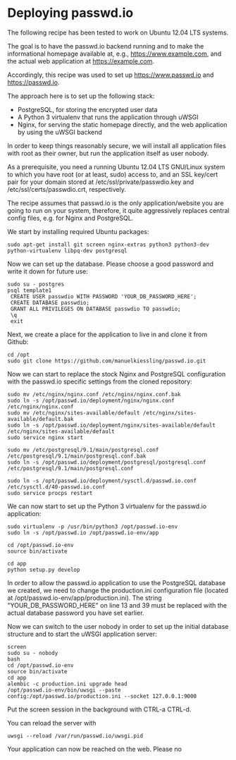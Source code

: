 # Deploying passwd.io

The following recipe has been tested to work on Ubuntu 12.04 LTS systems.

The goal is to have the passwd.io backend running and to make the informational
homepage available at, e.g., https://www.example.com, and the actual web
application at https://example.com.

Accordingly, this recipe was used to set up https://www.passwd.io and
https://passwd.io.

The approach here is to set up the following stack:

- PostgreSQL, for storing the encrypted user data
- A Python 3 virtualenv that runs the application through uWSGI
- Nginx, for serving the static homepage directly, and the web application
  by using the uWSGI backend

In order to keep things reasonably secure, we will install all application files
with root as their owner, but run the application itself as user nobody.

As a prerequisite, you need a running Ubuntu 12.04 LTS GNU/Linux system to which
you have root (or at least, sudo) access to, and an SSL key/cert pair for your
domain stored at /etc/ssl/private/passwdio.key and /etc/ssl/certs/passwdio.crt,
respectively.

The recipe assumes that passwd.io is the only application/website you are going
to run on your system, therefore, it quite aggressively replaces central config
files, e.g. for Nginx and PostgreSQL.

We start by installing required Ubuntu packages:

    sudo apt-get install git screen nginx-extras python3 python3-dev python-virtualenv libpq-dev postgresql

Now we can set up the database. Please choose a good password and write it down
for future use:

    sudo su - postgres
    psql template1
     CREATE USER passwdio WITH PASSWORD 'YOUR_DB_PASSWORD_HERE';
     CREATE DATABASE passwdio;
     GRANT ALL PRIVILEGES ON DATABASE passwdio TO passwdio;
     \q
     exit

Next, we create a place for the application to live in and clone it from Github:

    cd /opt
    sudo git clone https://github.com/manuelkiessling/passwd.io.git

Now we can start to replace the stock Nginx and PostgreSQL configuration with
the passwd.io specific settings from the cloned repository:

    sudo mv /etc/nginx/nginx.conf /etc/nginx/nginx.conf.bak
    sudo ln -s /opt/passwd.io/deployment/nginx/nginx.conf /etc/nginx/nginx.conf
    sudo mv /etc/nginx/sites-available/default /etc/nginx/sites-available/default.bak
    sudo ln -s /opt/passwd.io/deployment/nginx/sites-available/default /etc/nginx/sites-available/default
    sudo service nginx start

    sudo mv /etc/postgresql/9.1/main/postgresql.conf /etc/postgresql/9.1/main/postgresql.conf.bak
    sudo ln -s /opt/passwd.io/deployment/postgresql/postgresql.conf /etc/postgresql/9.1/main/postgresql.conf

    sudo ln -s /opt/passwd.io/deployment/sysctl.d/passwd.io.conf /etc/sysctl.d/40-passwd.io.conf
    sudo service procps restart

We can now start to set up the Python 3 virtualenv for the passwd.io
application:

    sudo virtualenv -p /usr/bin/python3 /opt/passwd.io-env
    sudo ln -s /opt/passwd.io /opt/passwd.io-env/app

    cd /opt/passwd.io-env
    source bin/activate

    cd app
    python setup.py develop

In order to allow the passwd.io application to use the PostgreSQL database we
created, we need to change the production.ini configuration file (located at
/opt/passwd.io-env/app/production.ini). The string "YOUR_DB_PASSWORD_HERE" on
line 13 and 39 must be replaced with the actual database password you have
set earlier.

Now we can switch to the user nobody in order to set up the initial database
structure and to start the uWSGI application server:

    screen
    sudo su - nobody
    bash
    cd /opt/passwd.io-env
    source bin/activate
    cd app
    alembic -c production.ini upgrade head
    /opt/passwd.io-env/bin/uwsgi --paste config:/opt/passwd.io/production.ini --socket 127.0.0.1:9000

Put the screen session in the background with CTRL-a CTRL-d.

You can reload the server with

    uwsgi --reload /var/run/passwd.io/uwsgi.pid

Your application can now be reached on the web. Please no
